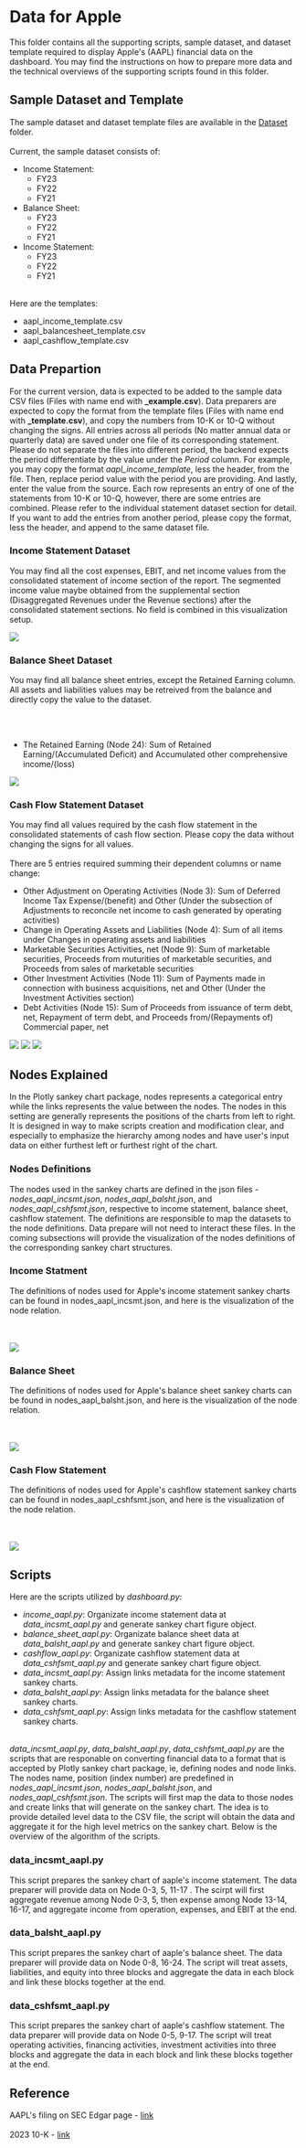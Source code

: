 # Data for Apple
This folder contains all the supporting scripts, sample dataset, and dataset template required to display Apple's (AAPL) financial data on the dashboard. You may find the instructions on how to prepare more data and the technical overviews of the supporting scripts found in this folder.

## Sample Dataset and Template
The sample dataset and dataset template files are available in the [Dataset](dataset) folder. 
<br><br>
Current, the sample dataset consists of:
<ul>
	<li>Income Statement:<ul>
		<li>FY23</li>
		<li>FY22</li>
		<li>FY21</li>
		</ul>
	</li>
	<li>Balance Sheet:<ul>
		<li>FY23</li>
		<li>FY22</li>
		<li>FY21</li>
		</ul>
	</li>
	<li>Income Statement:<ul>
		<li>FY23</li>
		<li>FY22</li>
		<li>FY21</li>
		</ul>
	</li>
</ul>

<br>
Here are the templates:
<ul>
	<li>aapl_income_template.csv</li>
	<li>aapl_balancesheet_template.csv</li>
	<li>aapl_cashflow_template.csv</li>
</ul>

## Data Prepartion
For the current version, data is expected to be added to the sample data CSV files (Files with name end with <b>\_example.csv</b>). Data preparers are expected to copy the format from the template files (Files with name end with <b>\_template.csv</b>), and copy the numbers from 10-K or 10-Q without changing the signs. All entries across all periods (No matter annual data or quarterly data) are saved under one file of its corresponding statement. Please do not separate the files into different period, the backend expects the period differentiate by the value under the <i>Period</i> column. For example, you may copy the format <i>aapl_income_template</i>, less the header, from the file. Then, replace period value with the period you are providing. And lastly, enter the value from the source. Each row represents an entry of one of the statements from 10-K or 10-Q, however, there are some entries are combined. Please refer to the individual statement dataset section for detail. If you want to add the entries from another period, please copy the format, less the header, and append to the same dataset file.

### Income Statement Dataset
You may find all the cost expenses, EBIT, and net income values from the consolidated statement of income section of the report. The segmented income value maybe obtained from the supplemental section (Disaggregated Revenues under the Revenue sections) after the consolidated statement sections. No field is combined in this visualization setup.

<img src=Images/aapl_inc_disagg.png>

### Balance Sheet Dataset
You may find all balance sheet entries, except the Retained Earning column. All assets and liabilities values may be retreived from the balance and directly copy the value to the dataset.

<br><br>
<ul>
	<li>The Retained Earning (Node 24): Sum of Retained Earning/(Accumulated Deficit) and Accumulated other comprehensive income/(loss)</li>
</ul>

<img src=Images/aapl_balsht_cal_explain.png>

### Cash Flow Statement Dataset
You may find all values required by the cash flow statement in the consolidated statements of cash flow section. Please copy the data without changing the signs for all values.
<br><br>
There are 5 entries required summing their dependent columns or name change:
<ul>
	<li>Other Adjustment on Operating Activities (Node 3): Sum of Deferred Income Tax Expense/(benefit) and Other (Under the subsection of Adjustments to reconcile net income to cash generated by operating activities)</li>
	<li>Change in Operating Assets and Liabilities (Node 4): Sum of all items under Changes in operating assets and liabilities</li>
	<li>Marketable Securities Activities, net (Node 9): Sum of marketable securities, Proceeds from muturities of marketable securities, and Proceeds from sales of marketable securities</li>
	<li>Other Investment Activities (Node 11): Sum of Payments made in connection with business acquisitions, net and Other (Under the Investment Activities section)</li>
	<li>Debt Activities (Node 15): Sum of Proceeds from issuance of term debt, net, Repayment of term debt, and Proceeds from/(Repayments of) Commercial paper, net</li>
</ul>


<img src=Images/aapl_cshfsmt_cal1_explain.png>
<img src=Images/aapl_cshfsmt_cal2_explain.png>
<img src=Images/aapl_cshfsmt_cal3_explain.png>


## Nodes Explained
In the Plotly sankey chart package, nodes represents a categorical entry while the links represents the value between the nodes. The nodes in this setting are generally represents the positions of the charts from left to right. It is designed in way to make scripts creation and modification clear, and especially to emphasize the hierarchy among nodes and have user's input data on either furthest left or furthest right of the chart.

### Nodes Definitions
The nodes used in the sankey charts are defined in the json files - <i>nodes_aapl_incsmt.json</i>, <i>nodes_aapl_balsht.json</i>, and <i>nodes_aapl_cshfsmt.json</i>, respective to income statement, balance sheet, cashflow statement. The definitions are responsible to map the datasets to the node definitions. Data prepare will not need to interact these files. In the coming subsections will provide the visualization of the nodes definitions of the corresponding sankey chart structures.

### Income Statment
The definitions of nodes used for Apple's income statement sankey charts can be found in nodes_aapl_incsmt.json, and here is the visualization of the node relation.

<br><br>
<img src=Images/aapl_inc_sankey.png>

### Balance Sheet
The definitions of nodes used for Apple's balance sheet sankey charts can be found in nodes_aapl_balsht.json, and here is the visualization of the node relation.

<br><br>
<img src=Images/aapl_balsht_sankey.png>


### Cash Flow Statement
The definitions of nodes used for Apple's cashflow statement sankey charts can be found in nodes_aapl_cshfsmt.json, and here is the visualization of the node relation.

<br><br>
<img src=Images/aapl_cshfsmt_sankey.png>

## Scripts
Here are the scripts utilized by <i>dashboard.py</i>:
<ul>
	<li><i>income_aapl.py</i>: Organizate income statement data at <i>data_incsmt_aapl.py</i> and generate sankey chart figure object.</li>
	<li><i>balance_sheet_aapl.py</i>: Organizate balance sheet data at <i>data_balsht_aapl.py</i> and generate sankey chart figure object.</li>
	<li><i>cashflow_aapl.py</i>: Organizate cashflow statement data at <i>data_cshfsmt_aapl.py</i> and generate sankey chart figure object.</li>
	<li><i>data_incsmt_aapl.py</i>: Assign links metadata for the income statement sankey charts.</li>
	<li><i>data_balsht_aapl.py</i>: Assign links metadata for the balance sheet sankey charts.</li>
	<li><i>data_cshfsmt_aapl.py</i>: Assign links metadata for the cashflow statement sankey charts.</li>
</ul>

<br>
<i>data_incsmt_aapl.py</i>, <i>data_balsht_aapl.py</i>, <i>data_cshfsmt_aapl.py</i> are the scripts that are responable on converting financial data to a format that is accepted by Plotly sankey chart package, ie, defining nodes and node links. The nodes name, position (index number) are predefined in <i>nodes_aapl_incsmt.json</i>, <i>nodes_aapl_balsht.json</i>, and <i>nodes_aapl_cshfsmt.json</i>. The scripts will first map the data to those nodes and create links that will generate on the sankey chart. The idea is to provide detailed level data to the CSV file, the script will obtain the data and aggregate it for the high level metrics on the sankey chart. Below is the overview of the algorithm of the scripts.

### data_incsmt_aapl.py
This script prepares the sankey chart of aaple's income statement. The data preparer will provide data on Node 0-3, 5, 11-17 . The scirpt will first aggregate revenue among Node 0-3, 5, then expense among Node 13-14, 16-17, and aggregate income from operation, expenses, and EBIT at the end.

### data_balsht_aapl.py
This script prepares the sankey chart of aaple's balance sheet. The data preparer will provide data on Node 0-8, 16-24. The script will treat assets, liabilities, and equity into three blocks and aggregate the data in each block and link these blocks together at the end.

### data_cshfsmt_aapl.py
This script prepares the sankey chart of aaple's cashflow statement. The data preparer will provide data on Node 0-5, 9-17. The script will treat operating activities, financing activities, investment activities into three blocks and aggregate the data in each block and link these blocks together at the end.


## Reference
AAPL's filing on SEC Edgar page - <a href="https://www.sec.gov/edgar/browse/?CIK=320193&owner=exclude">link</a>
<br><br>
2023 10-K - <a href="https://www.sec.gov/Archives/edgar/data/320193/000032019323000106/aapl-20230930.htm">link</a>
